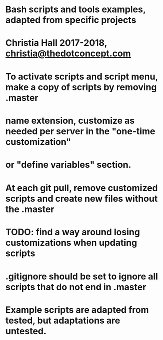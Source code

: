 # Bash scripts and tools examples, adapted from specific projects
# Christia Hall 2017-2018, christia@thedotconcept.com

# To activate scripts and script menu, make a copy of scripts by removing .master
# name extension, customize as needed per server in the "one-time customization" 
# or "define variables" section.

# At each git pull, remove customized scripts and create new files without the .master
# TODO: find a way around losing customizations when updating scripts

# .gitignore should be set to ignore all scripts that do not end in .master

# Example scripts are adapted from tested, but adaptations are untested.
